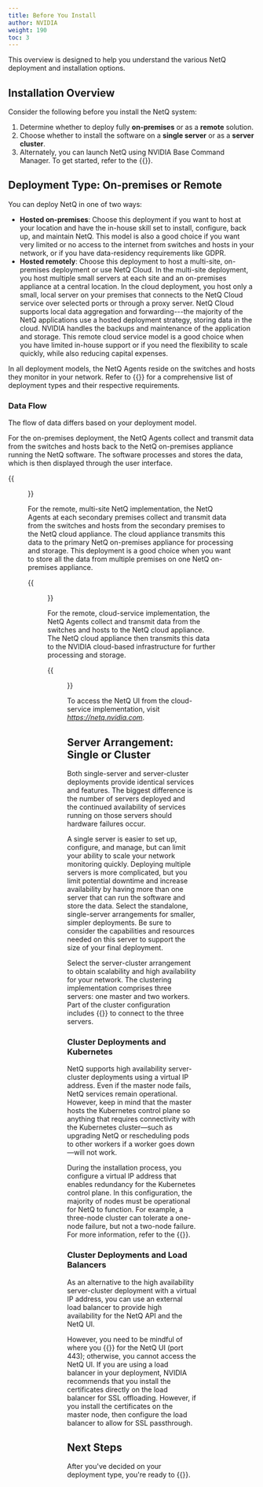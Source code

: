```yaml
---
title: Before You Install
author: NVIDIA
weight: 190
toc: 3
---
```


This overview is designed to help you understand the various NetQ deployment and installation options. 

## Installation Overview

Consider the following before you install the NetQ system:

1. Determine whether to deploy fully **on-premises** or as a **remote** solution.
2. Choose whether to install the software on a **single server** or as a **server cluster**.
3. Alternately, you can launch NetQ using NVIDIA Base Command Manager. To get started, refer to the {{<exlink url="https://docs.nvidia.com/base-command-manager/#product-manuals" text="Base Command Manager administrator and containerization manuals">}}.

## Deployment Type: On-premises or Remote

You can deploy NetQ in one of two ways:

- **Hosted on-premises**: Choose this deployment if you want to host at your location and have the in-house skill set to install, configure, back up, and maintain NetQ. This model is also a good choice if you want very limited or no access to the internet from switches and hosts in your network, or if you have data-residency requirements like GDPR.
- **Hosted remotely**: Choose this deployment to host a multi-site, on-premises deployment or use NetQ Cloud. In the multi-site deployment, you host multiple small servers at each site and an on-premises appliance at a central location. In the cloud deployment, you host only a small, local server on your premises that connects to the NetQ Cloud service over selected ports or through a proxy server. NetQ Cloud supports local data aggregation and forwarding---the majority of the NetQ applications use a hosted deployment strategy, storing data in the cloud. NVIDIA handles the backups and maintenance of the application and storage. This remote cloud service model is a good choice when you have limited in-house support or if you need the flexibility to scale quickly, while also reducing capital expenses.

In all deployment models, the NetQ Agents reside on the switches and hosts they monitor in your network. Refer to {{<link title="Install the NetQ System">}} for a comprehensive list of deployment types and their respective requirements.

### Data Flow

The flow of data differs based on your deployment model.

For the on-premises deployment, the NetQ Agents collect and transmit data from the switches and hosts back to the NetQ on-premises appliance running the NetQ software. The software processes and stores the data, which is then displayed through the user interface.

{{<figure src="/images/netq/install-onprem-basic-300.png" width="600" alt="on-premises deployment type displaying data transmission between the agents, the platform, and the user interface.">}}

For the remote, multi-site NetQ implementation, the NetQ Agents at each secondary premises collect and transmit data from the switches and hosts from the secondary premises to the NetQ cloud appliance. The cloud appliance transmits this data to the primary NetQ on-premises appliance for processing and storage. This deployment is a good choice when you want to store all the data from multiple premises on one NetQ on-premises appliance.

{{<figure src="/images/netq/install-remote-multisite-330.png" width="700" alt="">}}

For the remote, cloud-service implementation, the NetQ Agents collect and transmit data from the switches and hosts to the NetQ cloud appliance. The NetQ cloud appliance then transmits this data to the NVIDIA cloud-based infrastructure for further processing and storage.

{{<figure src="/images/netq/install-remote-cloud-330.png" width="700">}}

To access the NetQ UI from the cloud-service implementation, visit *https://netq.nvidia.com*.

## Server Arrangement: Single or Cluster

Both single-server and server-cluster deployments provide identical services and features. The biggest difference is the number of servers deployed and the continued availability of services running on those servers should hardware failures occur.

A single server is easier to set up, configure, and manage, but can limit your ability to scale your network monitoring quickly. Deploying multiple servers is more complicated, but you limit potential downtime and increase availability by having more than one server that can run the software and store the data. Select the standalone, single-server arrangements for smaller, simpler deployments. Be sure to consider the capabilities and resources needed on this server to support the size of your final deployment.

Select the server-cluster arrangement to obtain scalability and high availability for your network. The clustering implementation comprises three servers: one master and two workers. <!-- However, NetQ supports up to 10 worker nodes in a cluster.--> <!-- and up to 5000 total devices (switches, servers, and hosts).--> Part of the cluster configuration includes {{<link url="Install-NetQ-Agents/#configure-netq-agent" text="configuring the NetQ Agents">}} to connect to the three servers. <!-- removed for 4.9 - If you decide to add additional nodes to the cluster, you do not need to configure these nodes again. -->

<!-- removed for 4.9 - You can enable {{<link title="Data Center Network Deployments#high-availability" text="high availability">}} (HA) of NetQ control plane processing and UI access with the use of an additional virtual IP address assigned to the cluster nodes.  -->

### Cluster Deployments and Kubernetes 

NetQ supports high availability server-cluster deployments using a virtual IP address. Even if the master node fails, NetQ services remain operational. However, keep in mind that the master hosts the Kubernetes control plane so anything that requires connectivity with the Kubernetes cluster&mdash;such as upgrading NetQ or rescheduling pods to other workers if a worker goes down&mdash;will not work.

During the installation process, you configure a virtual IP address that enables redundancy for the Kubernetes control plane. In this configuration, the majority of nodes must be operational for NetQ to function. For example, a three-node cluster can tolerate a one-node failure, but not a two-node failure. For more information, refer to the {{<exlink url="https://etcd.io/docs/v3.3/faq/" text="etcd documentation">}}.

### Cluster Deployments and Load Balancers

As an alternative to the high availability server-cluster deployment with a virtual IP address, you can use an external load balancer to provide high availability for the NetQ API and the NetQ UI.

However, you need to be mindful of where you {{<link title="Install a Custom Signed Certificate" text="install the certificates">}} for the NetQ UI (port 443); otherwise, you cannot access the NetQ UI. If you are using a load balancer in your deployment, NVIDIA recommends that you install the certificates directly on the load balancer for SSL offloading. However, if you install the certificates on the master node, then configure the load balancer to allow for SSL passthrough.

## Next Steps

After you've decided on your deployment type, you're ready to {{<link title="Install the NetQ System" text="install NetQ">}}.